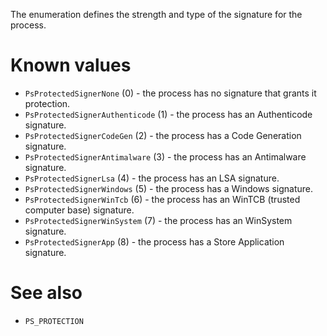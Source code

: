 The enumeration defines the strength and type of the signature for the process.

# Known values
 - `PsProtectedSignerNone` (0) - the process has no signature that grants it protection.
 - `PsProtectedSignerAuthenticode` (1) - the process has an Authenticode signature.
 - `PsProtectedSignerCodeGen` (2) - the process has a Code Generation signature.
 - `PsProtectedSignerAntimalware` (3) - the process has an Antimalware signature.
 - `PsProtectedSignerLsa` (4) - the process has an LSA signature.
 - `PsProtectedSignerWindows` (5) - the process has a Windows signature.
 - `PsProtectedSignerWinTcb` (6) - the process has an WinTCB (trusted computer base) signature.
 - `PsProtectedSignerWinSystem` (7) - the process has an WinSystem signature.
 - `PsProtectedSignerApp` (8) - the process has a Store Application signature.

# See also
 - `PS_PROTECTION`
